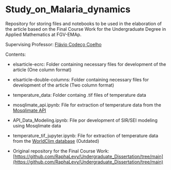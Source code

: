 # Study_on_Malaria_dynamics

Repository for storing files and notebooks to be used in the elaboration of the article based on the Final Course Work for the Undergraduate Degree in Applied Mathematics at FGV-EMAp.

Supervising Professor: [Flávio Codeço Coelho](https://emap.fgv.br/professores/flavio-codeco-coelho-0)

Contents:

+ elsarticle-ecrc: Folder containing necessary files for development of the article (One column format)
+ elsarticle-double-columns: Folder containing necessary files for development of the article (Two column format)
+ temperature_data: Folder containg .tif files of temperature data
+ mosqlimate_api.ipynb: File for extraction of temperature data from the [Mosqlimate API](https://api.mosqlimate.org/datastore/)
+ API_Data_Modeling.ipynb: File por development of SIR/SEI modeling using Mosqlimate data
+ temperature_tif_jupyter.ipynb: File for extraction of temperature data from the [WorldClim database](https://www.worldclim.org/data/monthlywth.html) (Outdated)

+ Original repository for the Final Course Work: [https://github.com/RaphaLevy/Undergraduate_Dissertation/tree/main](https://github.com/RaphaLevy/Undergraduate_Dissertation/tree/main)
